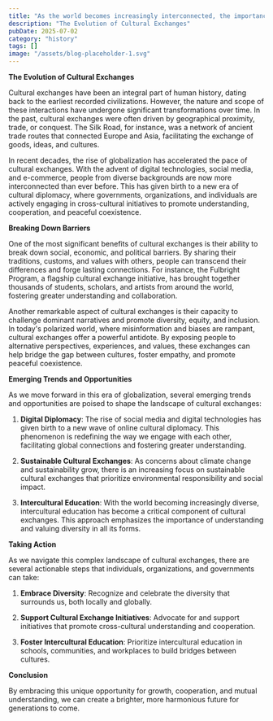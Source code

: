 ```yaml
---
title: "As the world becomes increasingly interconnected, the importance of cultural exchanges has never been more pronounced. Gone are the days when cultures were isolated and untouched by external influe..."
description: "The Evolution of Cultural Exchanges"
pubDate: 2025-07-02
category: "history"
tags: []
image: "/assets/blog-placeholder-1.svg"
---
```


**The Evolution of Cultural Exchanges**

Cultural exchanges have been an integral part of human history, dating back to the earliest recorded civilizations. However, the nature and scope of these interactions have undergone significant transformations over time. In the past, cultural exchanges were often driven by geographical proximity, trade, or conquest. The Silk Road, for instance, was a network of ancient trade routes that connected Europe and Asia, facilitating the exchange of goods, ideas, and cultures.

In recent decades, the rise of globalization has accelerated the pace of cultural exchanges. With the advent of digital technologies, social media, and e-commerce, people from diverse backgrounds are now more interconnected than ever before. This has given birth to a new era of cultural diplomacy, where governments, organizations, and individuals are actively engaging in cross-cultural initiatives to promote understanding, cooperation, and peaceful coexistence.

**Breaking Down Barriers**

One of the most significant benefits of cultural exchanges is their ability to break down social, economic, and political barriers. By sharing their traditions, customs, and values with others, people can transcend their differences and forge lasting connections. For instance, the Fulbright Program, a flagship cultural exchange initiative, has brought together thousands of students, scholars, and artists from around the world, fostering greater understanding and collaboration.

Another remarkable aspect of cultural exchanges is their capacity to challenge dominant narratives and promote diversity, equity, and inclusion. In today's polarized world, where misinformation and biases are rampant, cultural exchanges offer a powerful antidote. By exposing people to alternative perspectives, experiences, and values, these exchanges can help bridge the gap between cultures, foster empathy, and promote peaceful coexistence.

**Emerging Trends and Opportunities**

As we move forward in this era of globalization, several emerging trends and opportunities are poised to shape the landscape of cultural exchanges:

1. **Digital Diplomacy**: The rise of social media and digital technologies has given birth to a new wave of online cultural diplomacy. This phenomenon is redefining the way we engage with each other, facilitating global connections and fostering greater understanding.

2. **Sustainable Cultural Exchanges**: As concerns about climate change and sustainability grow, there is an increasing focus on sustainable cultural exchanges that prioritize environmental responsibility and social impact.

3. **Intercultural Education**: With the world becoming increasingly diverse, intercultural education has become a critical component of cultural exchanges. This approach emphasizes the importance of understanding and valuing diversity in all its forms.

**Taking Action**

As we navigate this complex landscape of cultural exchanges, there are several actionable steps that individuals, organizations, and governments can take:

1. **Embrace Diversity**: Recognize and celebrate the diversity that surrounds us, both locally and globally.

2. **Support Cultural Exchange Initiatives**: Advocate for and support initiatives that promote cross-cultural understanding and cooperation.

3. **Foster Intercultural Education**: Prioritize intercultural education in schools, communities, and workplaces to build bridges between cultures.

**Conclusion**

By embracing this unique opportunity for growth, cooperation, and mutual understanding, we can create a brighter, more harmonious future for generations to come.